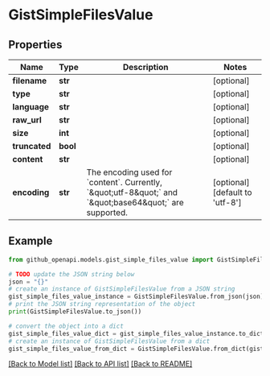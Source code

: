 # GistSimpleFilesValue


## Properties

Name | Type | Description | Notes
------------ | ------------- | ------------- | -------------
**filename** | **str** |  | [optional] 
**type** | **str** |  | [optional] 
**language** | **str** |  | [optional] 
**raw_url** | **str** |  | [optional] 
**size** | **int** |  | [optional] 
**truncated** | **bool** |  | [optional] 
**content** | **str** |  | [optional] 
**encoding** | **str** | The encoding used for &#x60;content&#x60;. Currently, &#x60;\&quot;utf-8\&quot;&#x60; and &#x60;\&quot;base64\&quot;&#x60; are supported. | [optional] [default to 'utf-8']

## Example

```python
from github_openapi.models.gist_simple_files_value import GistSimpleFilesValue

# TODO update the JSON string below
json = "{}"
# create an instance of GistSimpleFilesValue from a JSON string
gist_simple_files_value_instance = GistSimpleFilesValue.from_json(json)
# print the JSON string representation of the object
print(GistSimpleFilesValue.to_json())

# convert the object into a dict
gist_simple_files_value_dict = gist_simple_files_value_instance.to_dict()
# create an instance of GistSimpleFilesValue from a dict
gist_simple_files_value_from_dict = GistSimpleFilesValue.from_dict(gist_simple_files_value_dict)
```
[[Back to Model list]](../README.md#documentation-for-models) [[Back to API list]](../README.md#documentation-for-api-endpoints) [[Back to README]](../README.md)


